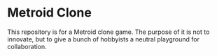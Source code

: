 # Metroid Clone

This repository is for a Metroid clone game. The purpose of it is not to innovate, but to give a bunch of hobbyists a neutral playground for collaboration.
